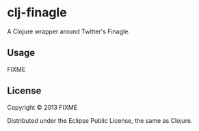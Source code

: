 # clj-finagle

A Clojure wrapper around Twitter's Finagle.

## Usage

FIXME

## License

Copyright © 2013 FIXME

Distributed under the Eclipse Public License, the same as Clojure.
